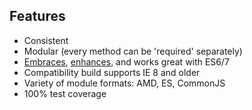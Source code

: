 ---
---

## Features

- Consistent
- Modular (every method can be 'required' separately)
- [Embraces](https://github.com/lodash/lodash/tree/es), [enhances](https://twitter.com/jdalton/status/647236920448172032), and works great with ES6/7
- Compatibility build supports IE 8 and older
- Variety of module formats: AMD, ES, CommonJS
- 100% test coverage
